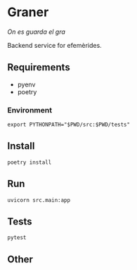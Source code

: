 # Graner
_On es guarda el gra_

Backend service for efemèrides.

## Requirements
- pyenv
- poetry

### Environment
```
export PYTHONPATH="$PWD/src:$PWD/tests"
```

## Install
```
poetry install
```

## Run 
```
uvicorn src.main:app
```

## Tests
```
pytest
```

## Other
